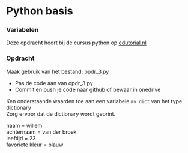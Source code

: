 # Python basis

### Variabelen
Deze opdracht hoort bij de cursus python op [edutorial.nl](https://www.edutorial.nl/course/python)

### Opdracht
Maak gebruik van het bestand: opdr_3.py
* Pas de code aan van opdr_3.py
* Commit en push je code naar github of bewaar in onedrive

Ken onderstaande waarden toe aan een variabele `my_dict` van het type dictionary  
Zorg ervoor dat de dictionary wordt geprint.

naam = willem  
achternaam = van der broek  
leeftijd = 23  
favoriete kleur = blauw  








